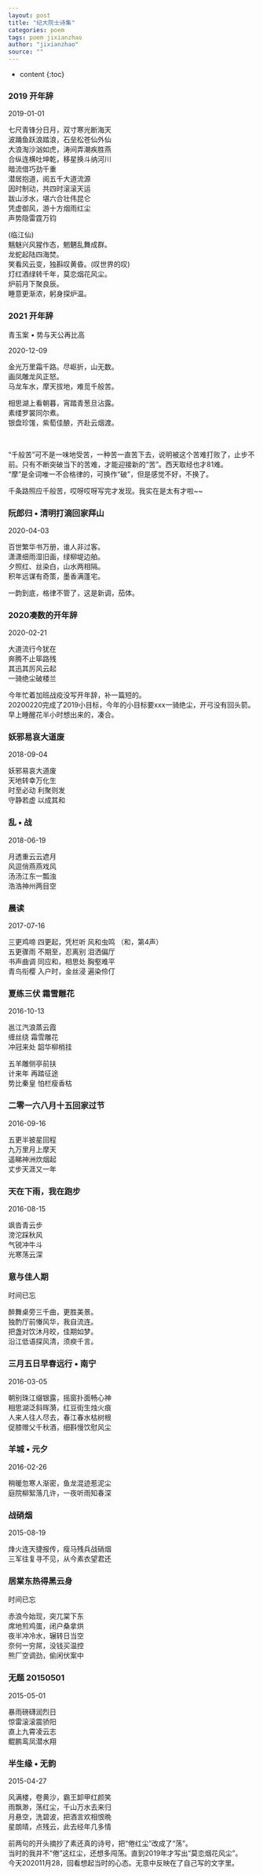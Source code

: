 ```yaml
---
layout: post
title: "纪大院士诗集"
categories: poem
tags: poem jixianzhao
author: "jixianzhao"
source: ""
---
```


* content
{:toc}

### 2019 开年辞

2019-01-01  

七尺青锋分日月，双寸寒光断海天  
波踊鱼跃浪踏浪，石垒松苍仙外仙  
大浪淘沙汹如虎，涛间弄潮疾胜燕  
合纵连横吐坤乾，移星换斗纳河川  
暗流借巧劲千重  
潜居抱道，阅五千大道流源  
因时制动，共四时滚滚天运  
跋山涉水，堪六合壮伟昆仑  
凭虚御风，游十方烟雨红尘  
声势隐雷霆万钧  

(临江仙)  
魑魅兴风猩作态，魍魉乱舞成群。  
龙蛇起陆四海焚。  
笑看风云变，独斟叹黄昏。(叹世界的叹)  
灯红酒绿转千年，莫恋烟花风尘。  
炉前月下聚良辰。  
睡意更渐浓，躬身探炉温。  


<!--more-->  

### 2021 开年辞
青玉案 • 势与天公再比高

2020-12-09  

金光万里霜千路。尽岖折，山无数。  
画凤雕龙风正怒。  
马龙车水，摩天拔地，难觅千般苦。  

相思湖上看朝暮，宵踏青葱旦沾露。  
素缕罗裳同尔煮。  
银盘珍馐，紫萄佳酿，齐赴云烟渡。  
  
<br>
  
“千般苦”可不是一味地受苦，一种苦一直苦下去，说明被这个苦难打败了，止步不前。只有不断突破当下的苦难，才能迎接新的“苦”。西天取经也才81难。  
“摩”是全词唯一不合格律的，可换作“破”，但是感觉不好，不换了。   

千条路照应千般苦，哎呀哎呀写完才发现。我实在是太有才啦~~   



### 阮郎归 • 清明打滴回家拜山
2020-04-03

百世繁华书万册，谁人非过客。  
潇潇细雨湿旧画，绿柳堤边舶。  
夕照红、丝染白，山水两相隔。  
积年远谋有奇策，墨香满蓬宅。  
  
一韵到底，格律不管了，这是新调，茄体。  

### 2020凑数的开年辞

2020-02-21

大道流行今犹在  
奔腾不止筚路残  
其迅其厉风云起  
一骑绝尘破楼兰  

今年忙着加班战疫没写开年辞，补一篇短的。  
20200220完成了2019小目标，今年的小目标要xxx一骑绝尘，开弓没有回头箭。  
早上睡醒花半小时想出来的，凑合。  


### 妖邪易哀大道废

2018-09-04  

妖邪易哀大道废  
天地转幸万化生  
时至必动 利聚则发  
守静若虚 以成其和  


### 乱 • 战

2018-06-19  

月透重云云遮月  
风逗俏燕燕戏风  
汤汤江东一瓢浊  
浩浩神州两目空  

### 晨读

2017-07-16  

三更鸡啼 四更起，凭栏听 风和虫鸣 （和，第4声）  
五更骤雨 不期至，忍离别 泪洒偏厅  
书声曲调 同应和，相思处 胸壑难平  
青鸟衔樱 入户时，金丝浸 遍染伶仃  


### 夏练三伏 霜雪雕花

2016-10-13  

邕江汽浪蒸云霞  
缠丝绕 霜雪雕花  
冲冠来处 韶华柳梢挂  

五羊雕侧亭前扶  
计来年 再踏征途  
势比秦皇 怕栏瘦香枯  


### 二零一六八月十五回家过节

2016-09-16  

五更半披星回程  
九万里月上摩天  
遥睇神洲炊烟起  
丈步天涯又一年  


### 天在下雨，我在跑步

2016-08-15  

飒沓青云步  
滂沱踩秋风  
气锐冲牛斗  
光寒荡云深  


### 意与佳人期

时间已忘  

醉舞桌旁三千曲，更胜美景。  
独酌厅前慻风华，我自流连。  
把盏对饮沐月皎，佳期如梦。  
沿江低语探风清，须瘐千言。   


### 三月五日早春远行 • 南宁

2016-03-05  

朝别珠江缀银露，摇窗扑面畅心神  
相思湖泛斜晖漪，红豆街生烛火痕  
人来人往人尽去，春江春水枯树根  
促膝赠父千秋酒，细斟慢饮慰风尘  


### 羊城 • 元夕

2016-02-26  

稍暖忽寒人渐密，鱼龙混迹惹泥尘  
庭院柳絮落几许，一夜听雨知春深  


### 战硝烟  

2015-08-19   

烽火连天捷报传，瘦马残兵战硝烟  
三军往复寻不见，从今素衣望君还  


### 居棠东热得黑云身

时间已忘  

赤浪今始现，突兀棠下东  
席地煎鸡蛋，闭户桑拿烘  
夜半冲冷水，辗转日当空  
奈何一穷屌，没钱买温控  
熊厂空调劲，偷闲伏案中  


### 无题 20150501

2015-05-01  

暴雨磅礴润烈日  
惊雷滚滚震骄阳  
直上九霄凌云志  
鲲鹏鸾凤潜水翔  


### 半生缘 • 无韵

2015-04-27  

风满楼，卷黄沙，霸王卸甲红颜笑  
雨飘渺，荡红尘，千山万水去来归  
月悬空，洗碧波，把酒言欢相恨晩  
星朗晴，点残云，此去经年几多情  

前两句的开头摘抄了素还真的诗号，把“倦红尘”改成了“荡”。  
当时的我并不“倦”这红尘，还想多闯荡。直到2019年才写出“莫恋烟花风尘”。  
今天202011月28，回看想起当时的心态。无意中反映在了自己写的文字里。  



